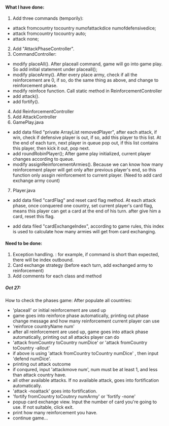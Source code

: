 #### What I have done:
1. Add three commands (temporily):
- attack fromcountry tocountry numofattackdice numofdefensivedice;
- attack fromcountry tocountry auto;
- attack none;
2. Add "AttackPhaseController".
3. CommandController:
- modify placeAll(). After placeall command, game will go into game play. So add initial statement under placeall();
- modify placeArmy(). After every place army, check if all the reinforcement are 0, if so, do the same thing as above, and change to reinforcement phase.
- modify reinfoce function. Call static method in ReinforcementController
- add attack().
- add fortify().
4. Add ReinforcementController
5. Add AttackController
6. GamePlay.java
- add data filed "private ArrayList<Player> removedPlayer", after each attack, if win, check if defensive player is out, if so, add this player to this list. At the end of each turn, next player in queue pop out, if this list contains this player, then kick it out, pop next.
- add roundRobinPlayer(); After game play initialized, current player changes according to queue.
- modify assignReinforcementArmies(). Because we can know how many reinforcement player will get only after previous player's end, so this function only assgin reinforcement to current player. (Need to add card exchange army count)
7. Player.java
- add data filed "cardFlag" and reset card flag method. At each attack phase, once conquered one country, set current player's card flag, means this player can get a card at the end of his turn. after give him a card, reset this flag.

- add data filed "cardExchangeIndex", according to game rules, this index is used to calculate how many armies will get from card exchanging.


#### Need to be done:
1. Exception handling. : for example, if command is short than expected, there will be index outbound.
2. Card exchange strategy (before each turn, add exchanged army to reinforcement)
3. Add comments for each class and method

##### Oct 27:
How to check the phases game:
After populate all countries:
- 'placeall' or initial reinforcement are used up
- game goes into reinforce phase automatically, printing out phase change message and how many reinforcement current player can use
- 'reinforce countryName num'
- after all reinforcement are used up, game goes into attack phase automatically, printing out all attacks player can do
- 'attack fromCountry toCountry numDice' or 'attack fromCountry toCountry -allout'
- if above is using 'attack fromCountry toCountry numDice' , then input 'defend numDice'.
- printing out attack outcome
- if conqured, input 'attackmove num', num must be at least 1, and less than attack country have.
- all other available attacks. If no available attack, goes into fortification automatically.
- 'attack -noattack' goes into fortification.
- 'fortify fromCountry toCoutnry numArmy' or 'fortify -none'
- popup card exchange view. Input the number of card you're going to use. If not suitable, click exit.
- print how many reinforcement you have.
- continue game...
